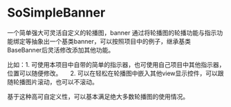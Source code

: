 # SoSimpleBanner
一个简单强大可灵活自定义的轮播图，banner
通过将轮播图的轮播功能与指示功能绑定等抽象出一个基类banner，可以按照项目中的例子，继承基类BaseBanner后灵活修改添加其他功能。

比如：1. 可使用本项目中自带的简单的指示器，也可使用自己项目中其他指示器，位置可以随便修改。
     2. 可以在轻松在轮播图中嵌入其他view显示控件，可以跟随轮播图片滚动，也可以不滚动。

基于这种高可自定义性，可以基本满足绝大多数轮播图的使用情况。
